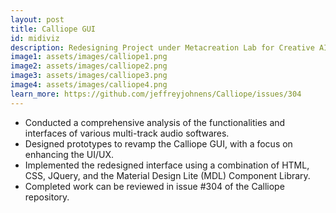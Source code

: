 ```yaml
---
layout: post
title: Calliope GUI
id: midiviz
description: Redesigning Project under Metacreation Lab for Creative AI
image1: assets/images/calliope1.png
image2: assets/images/calliope2.png
image3: assets/images/calliope3.png
image4: assets/images/calliope4.png
learn_more: https://github.com/jeffreyjohnens/Calliope/issues/304
---
```


- Conducted a comprehensive analysis of the functionalities and interfaces of various multi-track audio softwares.
- Designed prototypes to revamp the Calliope GUI, with a focus on enhancing the UI/UX.
- Implemented the redesigned interface using a combination of HTML, CSS, JQuery, and the Material Design Lite (MDL) Component Library.
- Completed work can be reviewed in issue #304 of the Calliope repository.